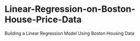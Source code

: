 # Linear-Regression-on-Boston-House-Price-Data
Building a Linear Regression Model Using Boston Housing Data
